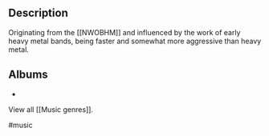 ## Description
Originating from the [[NWOBHM]] and influenced by the work of early heavy metal bands, being faster and somewhat more aggressive than heavy metal. 

## Albums
- 

View all [[Music genres]].

#music 